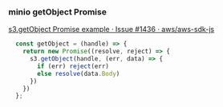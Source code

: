 ###  minio getObject Promise


[s3.getObject Promise example · Issue #1436 · aws/aws-sdk-js](https://github.com/aws/aws-sdk-js/issues/1436 "s3.getObject Promise example · Issue #1436 · aws/aws-sdk-js")


 

```javascript
  const getObject = (handle) => {
    return new Promise((resolve, reject) => {
      s3.getObject(handle, (err, data) => {
        if (err) reject(err)
        else resolve(data.Body)
      })
    })
  };
```
